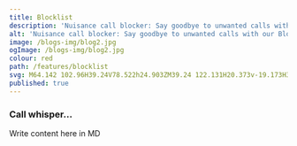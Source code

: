 ```yaml
---
title: Blocklist
description: 'Nuisance call blocker: Say goodbye to unwanted calls with our Blocklist feature.'
alt: 'Nuisance call blocker: Say goodbye to unwanted calls with our Blocklist feature.'
image: /blogs-img/blog2.jpg
ogImage: /blogs-img/blog2.jpg
colour: red
path: /features/blocklist
svg: M64.142 102.96H39.24V78.522h24.903ZM39.24 122.131H20.373v-19.173H39.24Zm-18.866-19.173H4.53V87.167h15.843Zm43.394 24.814v-24.814c26.41 0 46.784-25.94 36.597-53.388c-3.775-10.15-11.694-18.42-22.26-22.181c-27.167-9.772-53.2 10.527-53.2 36.468H0c0-41.354 40.37-74.064 84.52-60.53c19.242 6.017 34.334 21.055 40.37 40.23c13.581 43.985-19.245 84.214-61.123 84.214Zm0 0
published: true
---
```



### Call whisper...
Write content here in MD
